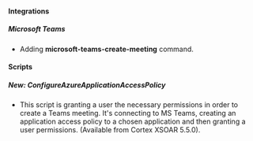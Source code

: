 
#### Integrations
##### Microsoft Teams
- Adding **microsoft-teams-create-meeting** command.

#### Scripts
##### New: ConfigureAzureApplicationAccessPolicy
- This script is granting a user the necessary permissions in order to create a Teams meeting. It's connecting to MS Teams, creating an application access policy to a chosen application and then granting a user permissions. (Available from Cortex XSOAR 5.5.0).
